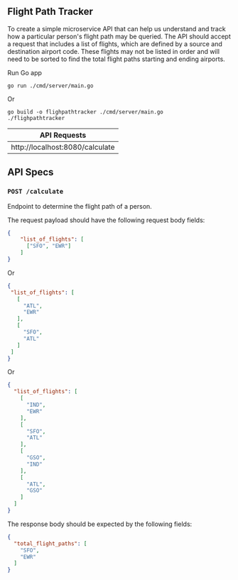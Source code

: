 ## Flight Path Tracker

To create a simple microservice API that can help us understand and track how a particular person's flight path may be queried. The API should accept a request that includes a list of flights, which are defined by a source and destination airport code. These flights may not be listed in order and will need to be sorted to find the total flight paths starting and ending airports.


Run Go app

```shell script
go run ./cmd/server/main.go
```

Or 

```shell script
go build -o flighpathtracker ./cmd/server/main.go
./flighpathtracker
```

| API Requests                    |
|---------------------------------|
| http://localhost:8080/calculate |

## API Specs

### `POST /calculate`
Endpoint to determine the flight path of a person. 

The request payload should have the following request body fields:

```json
{
    "list_of_flights": [
      ["SFO", "EWR"]
    ]
} 
```
 Or
 
 ```json
{
  "list_of_flights": [
    [
      "ATL",
      "EWR"
    ],
    [
      "SFO",
      "ATL"
    ]
  ]
}
 ```
Or
```json
{
  "list_of_flights": [
    [
      "IND",
      "EWR"
    ],
    [
      "SFO",
      "ATL"
    ],
    [
      "GSO",
      "IND"
    ],
    [
      "ATL",
      "GSO"
    ]
  ]
}
```

The response body should be expected by the following fields:

```json
{
  "total_flight_paths": [
    "SFO",
    "EWR"
  ]
}
```

